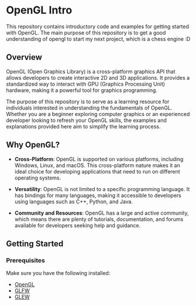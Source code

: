 # OpenGL Intro

This repository contains introductory code and examples for getting started with OpenGL. The main purpose of this repository is to get a good understanding of opengl to start my next project, which is a chess engine :D

## Overview

OpenGL (Open Graphics Library) is a cross-platform graphics API that allows developers to create interactive 2D and 3D applications. It provides a standardized way to interact with GPU (Graphics Processing Unit) hardware, making it a powerful tool for graphics programming.

The purpose of this repository is to serve as a learning resource for individuals interested in understanding the fundamentals of OpenGL. Whether you are a beginner exploring computer graphics or an experienced developer looking to refresh your OpenGL skills, the examples and explanations provided here aim to simplify the learning process.

## Why OpenGL?

- **Cross-Platform**: OpenGL is supported on various platforms, including Windows, Linux, and macOS. This cross-platform nature makes it an ideal choice for developing applications that need to run on different operating systems.

- **Versatility**: OpenGL is not limited to a specific programming language. It has bindings for many languages, making it accessible to developers using languages such as C++, Python, and Java.

- **Community and Resources**: OpenGL has a large and active community, which means there are plenty of tutorials, documentation, and forums available for developers seeking help and guidance.

## Getting Started

### Prerequisites

Make sure you have the following installed:

- [OpenGL](https://www.opengl.org/)
- [GLFW](https://www.glfw.org/)
- [GLEW](http://glew.sourceforge.net/)
